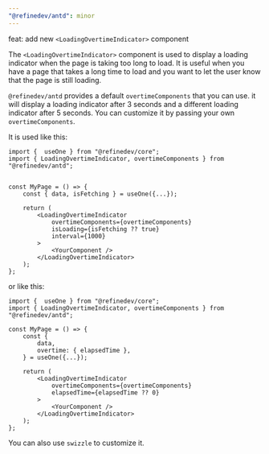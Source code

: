 ```yaml
---
"@refinedev/antd": minor
---
```


feat: add new `<LoadingOvertimeIndicator>` component

The `<LoadingOvertimeIndicator>` component is used to display a loading indicator when the page is taking too long to load. It is useful when you have a page that takes a long time to load and you want to let the user know that the page is still loading.

`@refinedev/antd` provides a default `overtimeComponents` that you can use. it will display a loading indicator after 3 seconds and a different loading indicator after 5 seconds. You can customize it by passing your own `overtimeComponents`.

It is used like this:

```tsx
import {  useOne } from "@refinedev/core";
import { LoadingOvertimeIndicator, overtimeComponents } from "@refinedev/antd";


const MyPage = () => {
    const { data, isFetching } = useOne({...});

    return (
        <LoadingOvertimeIndicator
            overtimeComponents={overtimeComponents}
            isLoading={isFetching ?? true}
            interval={1000}
        >
            <YourComponent />
        </LoadingOvertimeIndicator>
    );
};
```

or like this:

```tsx
import {  useOne } from "@refinedev/core";
import { LoadingOvertimeIndicator, overtimeComponents } from "@refinedev/antd";

const MyPage = () => {
    const {
        data,
        overtime: { elapsedTime },
    } = useOne({...});

    return (
        <LoadingOvertimeIndicator
            overtimeComponents={overtimeComponents}
            elapsedTime={elapsedTime ?? 0}
        >
            <YourComponent />
        </LoadingOvertimeIndicator>
    );
};
```

You can also use `swizzle` to customize it.
